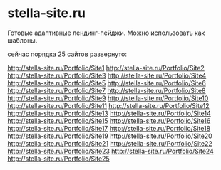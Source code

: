 # stella-site.ru

Готовые адаптивные лендинг-пейджи.
Можно использовать как шаблоны.

сейчас порядка 25 сайтов развернуто:

http://stella-site.ru/Portfolio/Site1
http://stella-site.ru/Portfolio/Site2
http://stella-site.ru/Portfolio/Site3
http://stella-site.ru/Portfolio/Site4
http://stella-site.ru/Portfolio/Site5
http://stella-site.ru/Portfolio/Site6
http://stella-site.ru/Portfolio/Site7
http://stella-site.ru/Portfolio/Site8
http://stella-site.ru/Portfolio/Site9
http://stella-site.ru/Portfolio/Site10
http://stella-site.ru/Portfolio/Site11
http://stella-site.ru/Portfolio/Site12
http://stella-site.ru/Portfolio/Site13
http://stella-site.ru/Portfolio/Site14
http://stella-site.ru/Portfolio/Site15
http://stella-site.ru/Portfolio/Site16
http://stella-site.ru/Portfolio/Site17
http://stella-site.ru/Portfolio/Site18
http://stella-site.ru/Portfolio/Site19
http://stella-site.ru/Portfolio/Site20
http://stella-site.ru/Portfolio/Site21
http://stella-site.ru/Portfolio/Site22
http://stella-site.ru/Portfolio/Site23
http://stella-site.ru/Portfolio/Site24
http://stella-site.ru/Portfolio/Site25

